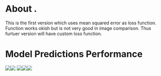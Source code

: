 # About .
This is the first version which uses mean squared error as loss function. Function works okish but is not very good in image comparison. Thus furtuer version will have custom loss function.

# Model Predictions Performance 
<img src="Sample Output/Screenshot 2021-11-22 at 9.45.45 PM.png" ><img src="Sample Output/Screenshot 2021-11-22 at 9.45.51 PM.png ">
 <img src="Sample Output/Screenshot 2021-11-22 at 9.45.58 PM.png" ><img src="Sample Output/Screenshot 2021-11-22 at 9.46.03 PM.png" ><img src="Sample Output/Screenshot 2021-11-22 at 9.46.12 PM.png" >
